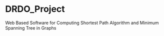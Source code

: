 # DRDO_Project
Web Based Software for Computing Shortest Path Algorithm and Minimum Spanning Tree in Graphs
